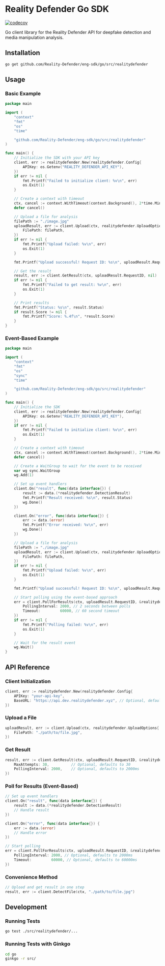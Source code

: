 # Reality Defender Go SDK

[![codecov](https://codecov.io/gh/Reality-Defender/realitydefender-sdk-go/graph/badge.svg?token=TQZSGX3R7Z)](https://codecov.io/gh/Reality-Defender/realitydefender-sdk-go)

Go client library for the Reality Defender API for deepfake detection and media manipulation analysis.

## Installation

```bash
go get github.com/Reality-Defender/eng-sdk/go/src/realitydefender
```

## Usage

### Basic Example

```go
package main

import (
	"context"
	"fmt"
	"os"
	"time"

	"github.com/Reality-Defender/eng-sdk/go/src/realitydefender"
)

func main() {
	// Initialize the SDK with your API key
	client, err := realitydefender.New(realitydefender.Config{
		APIKey: os.Getenv("REALITY_DEFENDER_API_KEY"),
	})
	if err != nil {
		fmt.Printf("Failed to initialize client: %v\n", err)
		os.Exit(1)
	}

	// Create a context with timeout
	ctx, cancel := context.WithTimeout(context.Background(), 2*time.Minute)
	defer cancel()

	// Upload a file for analysis
	filePath := "./image.jpg"
	uploadResult, err := client.Upload(ctx, realitydefender.UploadOptions{
		FilePath: filePath,
	})
	if err != nil {
		fmt.Printf("Upload failed: %v\n", err)
		os.Exit(1)
	}

	fmt.Printf("Upload successful! Request ID: %s\n", uploadResult.RequestID)

	// Get the result
	result, err := client.GetResult(ctx, uploadResult.RequestID, nil)
	if err != nil {
		fmt.Printf("Failed to get result: %v\n", err)
		os.Exit(1)
	}

	// Print results
	fmt.Printf("Status: %s\n", result.Status)
	if result.Score != nil {
		fmt.Printf("Score: %.4f\n", *result.Score)
	}
}
```

### Event-Based Example

```go
package main

import (
	"context"
	"fmt"
	"os"
	"sync"
	"time"

	"github.com/Reality-Defender/eng-sdk/go/src/realitydefender"
)

func main() {
	// Initialize the SDK
	client, err := realitydefender.New(realitydefender.Config{
		APIKey: os.Getenv("REALITY_DEFENDER_API_KEY"),
	})
	if err != nil {
		fmt.Printf("Failed to initialize client: %v\n", err)
		os.Exit(1)
	}

	// Create a context with timeout
	ctx, cancel := context.WithTimeout(context.Background(), 2*time.Minute)
	defer cancel()

	// Create a WaitGroup to wait for the event to be received
	var wg sync.WaitGroup
	wg.Add(1)

	// Set up event handlers
	client.On("result", func(data interface{}) {
		result := data.(*realitydefender.DetectionResult)
		fmt.Printf("Result received: %s\n", result.Status)
		wg.Done()
	})

	client.On("error", func(data interface{}) {
		err := data.(error)
		fmt.Printf("Error received: %v\n", err)
		wg.Done()
	})

	// Upload a file for analysis
	filePath := "./image.jpg"
	uploadResult, err := client.Upload(ctx, realitydefender.UploadOptions{
		FilePath: filePath,
	})
	if err != nil {
		fmt.Printf("Upload failed: %v\n", err)
		os.Exit(1)
	}

	fmt.Printf("Upload successful! Request ID: %s\n", uploadResult.RequestID)

	// Start polling using the event-based approach
	err = client.PollForResults(ctx, uploadResult.RequestID, &realitydefender.PollOptions{
		PollingInterval: 2000, // 2 seconds between polls
		Timeout:         60000, // 60 second timeout
	})
	if err != nil {
		fmt.Printf("Polling failed: %v\n", err)
		os.Exit(1)
	}

	// Wait for the result event
	wg.Wait()
}
```

## API Reference

### Client Initialization

```go
client, err := realitydefender.New(realitydefender.Config{
    APIKey: "your-api-key",
    BaseURL: "https://api.dev.realitydefender.xyz", // Optional, defaults to production
})
```

### Upload a File

```go
uploadResult, err := client.Upload(ctx, realitydefender.UploadOptions{
    FilePath: "./path/to/file.jpg",
})
```

### Get Result

```go
result, err := client.GetResult(ctx, uploadResult.RequestID, &realitydefender.GetResultOptions{
    MaxAttempts: 30,          // Optional, defaults to 30
    PollingInterval: 2000,    // Optional, defaults to 2000ms
})
```

### Poll for Results (Event-Based)

```go
// Set up event handlers
client.On("result", func(data interface{}) {
    result := data.(*realitydefender.DetectionResult)
    // Handle result
})

client.On("error", func(data interface{}) {
    err := data.(error)
    // Handle error
})

// Start polling
err = client.PollForResults(ctx, uploadResult.RequestID, &realitydefender.PollOptions{
    PollingInterval: 2000, // Optional, defaults to 2000ms
    Timeout:         60000, // Optional, defaults to 60000ms
})
```

### Convenience Method

```go
// Upload and get result in one step
result, err := client.DetectFile(ctx, "./path/to/file.jpg")
```

## Development

### Running Tests

```bash
go test ./src/realitydefender/...
```

### Running Tests with Ginkgo

```bash
cd go
ginkgo -r src/
``` 